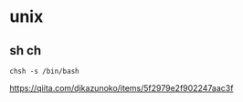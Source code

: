 
# unix


## sh ch

```
chsh -s /bin/bash
```

https://qiita.com/djkazunoko/items/5f2979e2f902247aac3f



